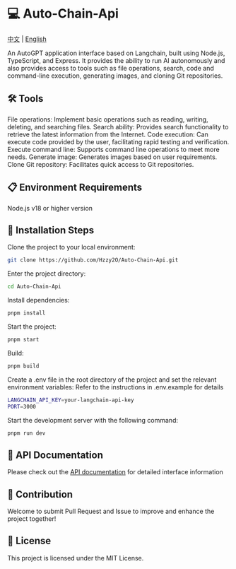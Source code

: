 # 💻 Auto-Chain-Api

<div>
  <a href="./README.md">中文</a> |
  <a href="./README.en.md">English</a>
</div>

An AutoGPT application interface based on Langchain, built using Node.js, TypeScript, and Express. It provides the ability to run AI autonomously and also provides access to tools such as file operations, search, code and command-line execution, generating images, and cloning Git repositories.

## 🛠️ Tools
File operations: Implement basic operations such as reading, writing, deleting, and searching files.
Search ability: Provides search functionality to retrieve the latest information from the Internet.
Code execution: Can execute code provided by the user, facilitating rapid testing and verification.
Execute command line: Supports command line operations to meet more needs.
Generate image: Generates images based on user requirements.
Clone Git repository: Facilitates quick access to Git repositories.

## 📋 Environment Requirements
Node.js v18 or higher version

## 🚀 Installation Steps
Clone the project to your local environment:

```bash
git clone https://github.com/Hzzy2O/Auto-Chain-Api.git
```

Enter the project directory:

```bash
cd Auto-Chain-Api
```

Install dependencies:

```bash
pnpm install
```

Start the project:

```bash
pnpm start
```

Build:

```bash
pnpm build
```

Create a .env file in the root directory of the project and set the relevant environment variables:
Refer to the instructions in .env.example for details

```bash
LANGCHAIN_API_KEY=your-langchain-api-key
PORT=3000
```

Start the development server with the following command:

```bash
pnpm run dev
```

## 📄 API Documentation
<span>
Please check out the
<a href="./wiki/api.en.md">API documentation</a>
for detailed interface information
</span>

## 🤝 Contribution
Welcome to submit Pull Request and Issue to improve and enhance the project together!

## 📝 License
This project is licensed under the MIT License.
